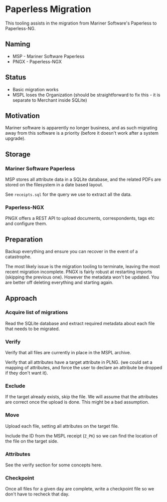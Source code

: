 # Paperless Migration

This tooling assists in the migration from Mariner Software's Paperless to Paperless-NG.

## Naming

* MSP - Mariner Software Paperless
* PNGX - Paperless-NGX

## Status

* Basic migration works
* MSPL loses the Organization (should be straightforward to fix this - it is separate to Merchant inside SQLite)

## Motivation

Mariner software is apparently no longer business, and as such migrating away from this software is a priority (before it doesn't work after a system upgrade).

## Storage

### Mariner Software Paperless

MSP stores all attribute data in a SQLite database, and the related PDFs are stored on the filesystem in a date based layout.

See `receipts.sql` for the query we use to extract all the data.

### Paperless-NGX

PNGX offers a REST API to upload documents, correspondents, tags etc and configure them.

## Preparation

Backup everything and ensure you can recover in the event of a catastrophe.

The most likely issue is the migration tooling to terminate, leaving the most recent migration incomplete.  PNGX is fairly robust at restarting imports (skipping the previous one). However the metadata won't be updated. You are better off deleting everything and starting again.

## Approach

### Acquire list of migrations

Read the SQLite database and extract required metadata about each file that needs to be migrated.

### Verify

Verify that all files are currently in place in the MSPL archive.

Verify that all attributes have a target attribute in PLNG.
(we could set a mapping of attributes, and force the user to declare an attribute be dropped if they don't want it).

### Exclude

If the target already exists, skip the file. We will assume that the attributes are correct once the upload is done.  This might be a bad assumption.

### Move

Upload each file, setting all attributes on the target file.

Include the ID from the MSPL receipt (`Z_PK`) so we can find the location of the file on the target side.

### Attributes

See the verify section for some concepts here.


### Checkpoint

Once all files for a given day are complete, write a checkpoint file so we don't have to recheck that day.

